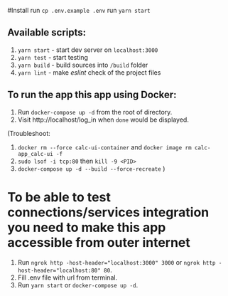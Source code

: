 #Install
run `cp .env.example .env`
run `yarn start`

## Available scripts:

1. `yarn start` - start dev server on `localhost:3000`
2. `yarn test` - start testing
3. `yarn build` - build sources into `/build` folder
4. `yarn lint` - make *eslint* check of the project files

## To run the app this app using Docker:

1. Run `docker-compose up -d` from the root of directory.
2. Visit http://localhost/log_in when `done` would be displayed.

(Troubleshoot: 
1. `docker rm --force calc-ui-container` and `docker image rm calc-app_calc-ui -f`
2. `sudo lsof -i tcp:80` then `kill -9 <PID>`
3. `docker-compose up -d --build --force-recreate`
)

# To be able to test connections/services integration you need to make this app accessible from outer internet 
1. Run `ngrok http -host-header="localhost:3000" 3000` or `ngrok http -host-header="localhost:80" 80`.
2. Fill .env file with url from terminal.
3. Run `yarn start` or `docker-compose up -d`.
